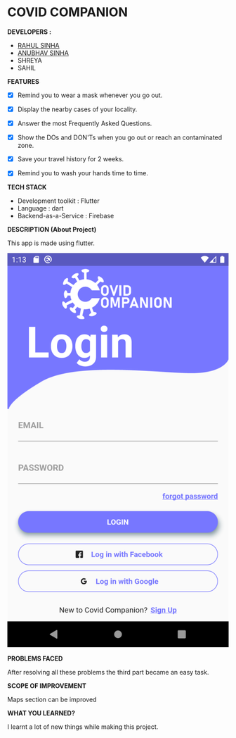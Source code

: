 # COVID COMPANION

**DEVELOPERS :** 
* [RAHUL SINHA](https://github.com/viroinrahul)
* [ANUBHAV SINHA](https://github.com/sinha-anubhav79)
* SHREYA
* SAHIL


**FEATURES**
* [x] Remind you to wear a mask whenever you go out.
* [x] Display the nearby cases of your locality.
* [x] Answer the most Frequently Asked Questions.
* [x] Show the DOs and DON'Ts when you go out or reach an contaminated zone.
* [x] Save your travel history for 2 weeks.
* [x] Remind you to wash your hands time to time.


**TECH STACK**
* Development toolkit : Flutter
* Language : dart
* Backend-as-a-Service : Firebase

**DESCRIPTION (About Project)**

This app is made using flutter.

![Login page](./assets/screenshots/loginpage.png)

**PROBLEMS FACED**

After resolving all these problems the third part became an easy task.

**SCOPE OF IMPROVEMENT**

Maps section can be improved

**WHAT YOU LEARNED?**

I learnt a lot of new things while making this project.
